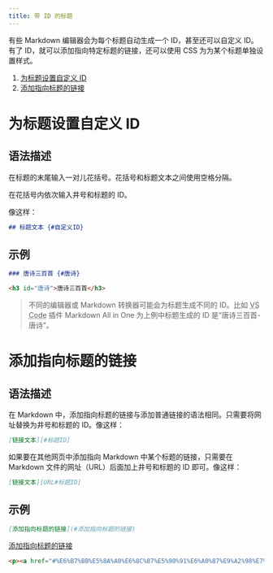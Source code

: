 ```yaml
---
title: 带 ID 的标题
---
```


有些 Markdown 编辑器会为每个标题自动生成一个 ID，甚至还可以自定义 ID。有了 ID，就可以添加指向特定标题的链接，还可以使用 CSS 为为某个标题单独设置样式。

1. [为标题设置自定义 ID](#为标题设置自定义-id)
2. [添加指向标题的链接](#添加指向标题的链接)

# 为标题设置自定义 ID

## 语法描述

在标题的末尾输入一对儿花括号。花括号和标题文本之间使用空格分隔。

在花括号内依次输入井号和标题的 ID。

像这样：

```markdown
## 标题文本 {#自定义ID}
```

## 示例

```markdown
### 唐诗三百首 {#唐诗}
```

```html
<h3 id="唐诗">唐诗三百首</h3>
```

> 不同的编辑器或 Markdown 转换器可能会为标题生成不同的 ID。比如 <abbr title="Visual Studio Code">VS Code</abbr> 插件 Markdown All in One 为上例中标题生成的 ID 是“唐诗三百首-唐诗”。

# 添加指向标题的链接

## 语法描述

在 Markdown 中，添加指向标题的链接与添加普通链接的语法相同。只需要将网址替换为井号和标题的 ID。像这样：

```markdown
[链接文本][#标题ID]
```

如果要在其他网页中添加指向 Markdown 中某个标题的链接，只需要在 Markdown 文件的网址（URL）后面加上井号和标题的 ID 即可。像这样：

```markdown
[链接文本][URL#标题ID]
```

## 示例

```markdown
[添加指向标题的链接](#添加指向标题的链接)
```

<div class='exmp'>
  <div class='exmp-container'>
    <p><a href="#%E6%B7%BB%E5%8A%A0%E6%8C%87%E5%90%91%E6%A0%87%E9%A2%98%E7%9A%84%E9%93%BE%E6%8E%A5">添加指向标题的链接</a></p>
  </div>
</div>

```html
<p><a href="#%E6%B7%BB%E5%8A%A0%E6%8C%87%E5%90%91%E6%A0%87%E9%A2%98%E7%9A%84%E9%93%BE%E6%8E%A5">添加指向标题的链接</a></p>
```
